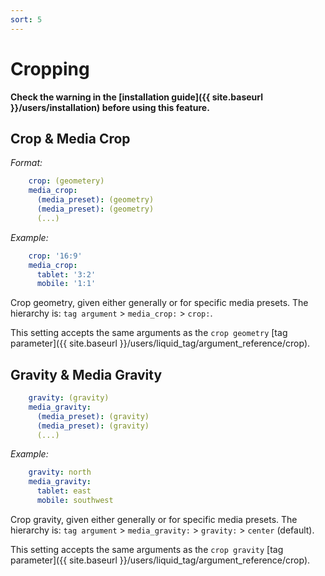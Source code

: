 ```yaml
---
sort: 5
---
```


# Cropping

**Check the warning in the 
[installation guide]({{ site.baseurl }}/users/installation) 
before using this feature.**

## Crop & Media Crop

_Format:_

```yaml
    crop: (geometery)
    media_crop:
      (media_preset): (geometry)
      (media_preset): (geometry)
      (...)
```

_Example:_

```yaml
    crop: '16:9'
    media_crop:
      tablet: '3:2'
      mobile: '1:1'
```

Crop geometry, given either generally or for specific media presets. The
hierarchy is: `tag argument` > `media_crop:` > `crop:`.

This setting accepts the same arguments as the `crop geometry` 
[tag parameter]({{ site.baseurl }}/users/liquid_tag/argument_reference/crop).

## Gravity & Media Gravity

```yaml
    gravity: (gravity)
    media_gravity:
      (media_preset): (gravity)
      (media_preset): (gravity)
      (...)
```

_Example:_

```yaml
    gravity: north
    media_gravity:
      tablet: east
      mobile: southwest
```

Crop gravity, given either generally or for specific media presets. The hierarchy is:
`tag argument` > `media_gravity:` > `gravity:` > `center` (default).

This setting accepts the same arguments as the `crop gravity` 
[tag parameter]({{ site.baseurl }}/users/liquid_tag/argument_reference/crop).
